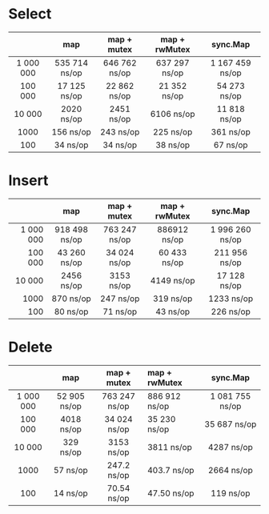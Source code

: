 # Select

|           |      map      |  map + mutex  | map + rwMutex  |    sync.Map     |
|:---------:|:-------------:|:-------------:|:--------------:|:---------------:|
| 1 000 000 | 535 714 ns/op | 646 762 ns/op | 637 297  ns/op | 1 167 459 ns/op |
|  100 000  | 17 125 ns/op  | 22 862 ns/op  | 21 352  ns/op  |  54 273 ns/op   |
|  10 000   |  2020 ns/op   |  2451 ns/op   |  6106  ns/op   |  11 818 ns/op   |
|   1000    |   156 ns/op   |   243 ns/op   |   225  ns/op   |    361 ns/op    |
|    100    |   34 ns/op    |   34 ns/op    |   38  ns/op    |    67 ns/op     |

# Insert

|           |      map      |  map + mutex  | map + rwMutex |    sync.Map     |
|----------:|:-------------:|:-------------:|:-------------:|:---------------:|
| 1 000 000 | 918 498 ns/op | 763 247 ns/op | 886912  ns/op | 1 996 260 ns/op |
|   100 000 | 43 260 ns/op  | 34 024 ns/op  | 60 433  ns/op |  211 956 ns/op  |
|    10 000 |  2456 ns/op   |  3153 ns/op   |  4149  ns/op  |  17 128 ns/op   |
|      1000 |   870 ns/op   |   247 ns/op   |  319  ns/op   |   1233 ns/op    |
|       100 |   80 ns/op    |   71 ns/op    |   43  ns/op   |    226 ns/op    |

# Delete

|           |     map      |  map + mutex  | map + rwMutex  |    sync.Map     |
|:---------:|:------------:|:-------------:|:---------------|:---------------:|
| 1 000 000 | 52 905 ns/op | 763 247 ns/op | 886 912  ns/op | 1 081 755 ns/op |
|  100 000  |  4018 ns/op  | 34 024 ns/op  | 35 230  ns/op  |  35 687 ns/op   |
|  10 000   |  329 ns/op   |  3153 ns/op   | 3811    ns/op  |   4287 ns/op    |
|   1000    |   57 ns/op   |  247.2 ns/op  | 403.7   ns/op  |   2664 ns/op    |
|    100    |   14 ns/op   |  70.54 ns/op  | 47.50   ns/op  |    119 ns/op    |